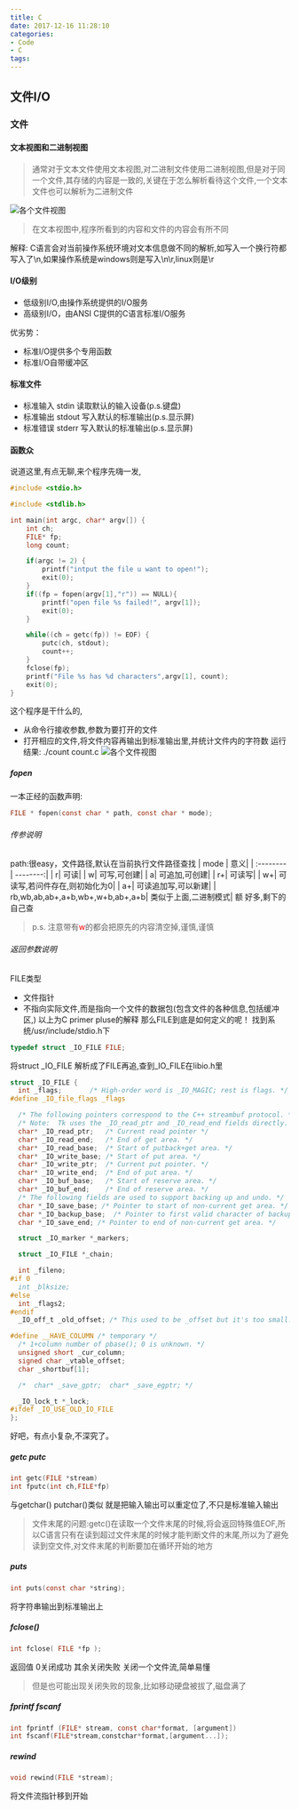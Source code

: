 ```yaml
---
title: C
date: 2017-12-16 11:28:10
categories: 
- Code
- C
tags:
---
```


## 文件I/O
### 文件
#### 文本视图和二进制视图
>通常对于文本文件使用文本视图,对二进制文件使用二进制视图,但是对于同一个文件,其存储的内容是一致的,关键在于怎么解析看待这个文件,一个文本文件也可以解析为二进制文件

![各个文件视图](/uploads/C/文本视图与二进制视图.png)

> 在文本视图中,程序所看到的内容和文件的内容会有所不同

解释: C语言会对当前操作系统环境对文本信息做不同的解析,如写入一个换行符都写入了\n,如果操作系统是windows则是写入\n\r,linux则是\r

#### I/O级别
* 低级别I/O,由操作系统提供的I/O服务
* 高级别I/O，由ANSI C提供的C语言标准I/O服务

优劣势：
* 标准I/O提供多个专用函数
* 标准I/O自带缓冲区

#### 标准文件
* 标准输入 stdin      读取默认的输入设备(p.s.键盘)
* 标准输出 stdout     写入默认的标准输出(p.s.显示屏)
* 标准错误 stderr     写入默认的标准输出(p.s.显示屏)

#### 函数众
说道这里,有点无聊,来个程序先嗨一发,
```C
#include <stdio.h>

#include <stdlib.h>

int main(int argc, char* argv[]) {
    int ch;
    FILE* fp;
    long count;

    if(argc != 2) {
        printf("intput the file u want to open!");
        exit(0);
    }
    if((fp = fopen(argv[1],"r")) == NULL){
        printf("open file %s failed!", argv[1]);
        exit(0);
    }

    while((ch = getc(fp)) != EOF) {
        putc(ch, stdout);
        count++;
    }
    fclose(fp);
    printf("File %s has %d characters",argv[1], count);
    exit(0);
}
```
这个程序是干什么的,
* 从命令行接收参数,参数为要打开的文件
* 打开相应的文件,将文件内容再输出到标准输出里,并统计文件内的字符数
运行结果:
./count count.c
![各个文件视图](/uploads/C/count_run.png)
##### fopen
一本正经的函数声明:
```C
FILE * fopen(const char * path, const char * mode);
```
###### 传参说明
path:很easy，文件路径,默认在当前执行文件路径查找
| mode      |     意义|
| :-------- | --------:|
| r|   可读|
| w|   可写,可创建|
| a|   可追加,可创建|
| r+|   可读写|
| w+|   可读写,若问件存在,则初始化为0|
| a+|   可读追加写,可以新建|
| rb,wb,ab,ab+,a+b,wb+,w+b,ab+,a+b|   类似于上面,二进制模式|
额 好多,剩下的自己查
>p.s. 注意带有<font color=red>w</font>的都会把原先的内容清空掉,谨慎,谨慎
###### 返回参数说明
FILE类型
* 文件指针
* 不指向实际文件,而是指向一个文件的数据包(包含文件的各种信息,包括缓冲区,)
以上为C primer pluse的解释 那么FILE到底是如何定义的呢！
找到系统/usr/include/stdio.h下
```C
typedef struct _IO_FILE FILE;
```
将struct _IO_FILE 解析成了FILE再追,查到_IO_FILE在libio.h里
```C
struct _IO_FILE {
  int _flags;		/* High-order word is _IO_MAGIC; rest is flags. */
#define _IO_file_flags _flags

  /* The following pointers correspond to the C++ streambuf protocol. */
  /* Note:  Tk uses the _IO_read_ptr and _IO_read_end fields directly. */
  char* _IO_read_ptr;	/* Current read pointer */
  char* _IO_read_end;	/* End of get area. */
  char* _IO_read_base;	/* Start of putback+get area. */
  char* _IO_write_base;	/* Start of put area. */
  char* _IO_write_ptr;	/* Current put pointer. */
  char* _IO_write_end;	/* End of put area. */
  char* _IO_buf_base;	/* Start of reserve area. */
  char* _IO_buf_end;	/* End of reserve area. */
  /* The following fields are used to support backing up and undo. */
  char *_IO_save_base; /* Pointer to start of non-current get area. */
  char *_IO_backup_base;  /* Pointer to first valid character of backup area */
  char *_IO_save_end; /* Pointer to end of non-current get area. */

  struct _IO_marker *_markers;

  struct _IO_FILE *_chain;

  int _fileno;
#if 0
  int _blksize;
#else
  int _flags2;
#endif
  _IO_off_t _old_offset; /* This used to be _offset but it's too small.  */

#define __HAVE_COLUMN /* temporary */
  /* 1+column number of pbase(); 0 is unknown. */
  unsigned short _cur_column;
  signed char _vtable_offset;
  char _shortbuf[1];

  /*  char* _save_gptr;  char* _save_egptr; */

  _IO_lock_t *_lock;
#ifdef _IO_USE_OLD_IO_FILE
};
```
好吧，有点小复杂,不深究了。

##### getc putc
```C
int getc(FILE *stream)
int fputc(int ch,FILE*fp)
```
与getchar() putchar()类似 就是把输入输出可以重定位了,不只是标准输入输出

>文件末尾的问题:getc()在读取一个文件末尾的时候,将会返回特殊值EOF,所以C语言只有在读到超过文件末尾的时候才能判断文件的末尾,所以为了避免读到空文件,对文件末尾的判断要加在循环开始的地方

##### puts
```C
int puts(const char *string);
```
将字符串输出到标准输出上
##### fclose()
```C
int fclose( FILE *fp );
```
返回值 0关闭成功 其余关闭失败
关闭一个文件流,简单易懂
>但是也可能出现关闭失败的现象,比如移动硬盘被拔了,磁盘满了

##### fprintf fscanf
```C
int fprintf (FILE* stream, const char*format, [argument])
int fscanf(FILE*stream,constchar*format,[argument...]);
```
##### rewind
```C
void rewind(FILE *stream);
```
将文件流指针移到开始

